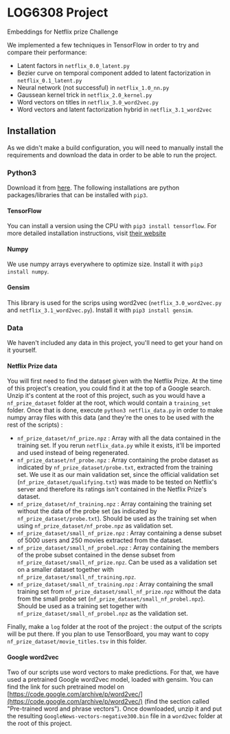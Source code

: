 # LOG6308 Project
Embeddings for Netflix prize Challenge

We implemented a few techniques in TensorFlow in order to try and compare their performance:

- Latent factors in `netflix_0.0_latent.py`
- Bezier curve on temporal component added to latent factorization in `netflix_0.1_latent.py`
- Neural network (not successful) in `netflix_1.0_nn.py`
- Gaussean kernel trick in `netflix_2.0_kernel.py`
- Word vectors on titles in `netflix_3.0_word2vec.py`
- Word vectors and latent factorization hybrid in `netflix_3.1_word2vec`

## Installation

As we didn't make a build configuration, you will need to manually install the requirements and download the data in order to be able to run the project.

### Python3

Download it from [here](https://www.python.org/downloads/). The following installations are python packages/libraries that can be installed with `pip3`.

#### TensorFlow

You can install a version using the CPU with `pip3 install tensorflow`. For more detailed installation instructions, visit [their website](https://www.tensorflow.org/install/)

#### Numpy

We use numpy arrays everywhere to optimize size. Install it with `pip3 install numpy`.

#### Gensim

This library is used for the scrips using word2vec (`netflix_3.0_word2vec.py` and `netflix_3.1_word2vec.py`). Install it with `pip3 install gensim`.

### Data

We haven't included any data in this project, you'll need to get your hand on it yourself.

#### Netflix Prize data

You will first need to find the dataset given with the Netflix Prize. At the time of this project's creation, you could find it at the top of a Google search. Unzip it's content at the root of this project, such as you would have a `nf_prize_dataset` folder at the root, which would contain a `training_set` folder. Once that is done, execute `python3 netflix_data.py` in order to make numpy array files with this data (and they're the ones to be used with the rest of the scripts) :

- `nf_prize_dataset/nf_prize.npz` : Array with all the data contained in the training set. If you rerun `netflix_data.py` while it exists, it'll be imported and used instead of being regenerated.
- `nf_prize_dataset/nf_probe.npz` : Array containing the probe dataset as indicated by `nf_prize_dataset/probe.txt`, extracted from the training set. We use it as our main validation set, since the official validation set (`nf_prize_dataset/qualifying.txt`) was made to be tested on Netflix's server and therefore its ratings isn't contained in the Netflix Prize's dataset.
- `nf_prize_dataset/nf_training.npz` : Array containing the training set without the data of the probe set (as indicated by `nf_prize_dataset/probe.txt`). Should be used as the training set when using `nf_prize_dataset/nf_probe.npz` as validation set.
- `nf_prize_dataset/small_nf_prize.npz` : Array containing a dense subset of 5000 users and 250 movies extracted from the dataset.
- `nf_prize_dataset/small_nf_probel.npz` : Array containing the members of the probe subset contained in the dense subset from `nf_prize_dataset/small_nf_prize.npz`. Can be used as a validation set on a smaller dataset together with `nf_prize_dataset/small_nf_training.npz`.
- `nf_prize_dataset/small_nf_training.npz` : Array containing the small training set from `nf_prize_dataset/small_nf_prize.npz` without the data from the small probe set (`nf_prize_dataset/small_nf_probel.npz`). Should be used as a training set together with `nf_prize_dataset/small_nf_probel.npz` as the validation set.

Finally, make a `log` folder at the root of the project : the output of the scripts will be put there. If you plan to use TensorBoard, you may want to copy `nf_prize_dataset/movie_titles.tsv` in this folder.

#### Google word2vec

Two of our scripts use word vectors to make predictions. For that, we have used a pretrained Google word2vec model, loaded with gensim. You can find the link for such pretrained model on [https://code.google.com/archive/p/word2vec/](https://code.google.com/archive/p/word2vec/) (find the section called "Pre-trained word and phrase vectors"). Once downloaded, unzip it and put the resulting `GoogleNews-vectors-negative300.bin` file in a `word2vec` folder at the root of this project.
